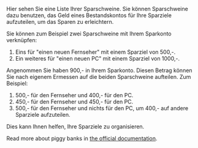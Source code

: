Hier sehen Sie eine Liste Ihrer Sparschweine. Sie können Sparschweine dazu benutzen, das Geld eines Bestandskontos für Ihre Sparziele aufzuteilen, um das Sparen zu erleichtern.

Sie können zum Beispiel zwei Sparschweine mit Ihrem Sparkonto verknüpfen:

1. Eins für "einen neuen Fernseher" mit einem Sparziel von 500,-.
2. Ein weiteres für "einen neuen PC" mit einem Sparziel von 1000,-.

Angenommen Sie haben 900,- in Ihrem Sparkonto. Diesen Betrag können Sie nach eigenem Ermessen auf die beiden Sparschweine aufteilen. Zum Beispiel:

1. 500,- für den Fernseher und 400,- für den PC.
2. 450,- für den Fernseher und 450,- für den PC.
3. 500,- für den Fernseher und nichts für den PC, um 400,- auf andere Sparziele aufzuteilen.

Dies kann Ihnen helfen, Ihre Sparziele zu organisieren.

Read more about piggy banks in [the official documentation](https://docs.firefly-iii.org/advanced-concepts/piggies).